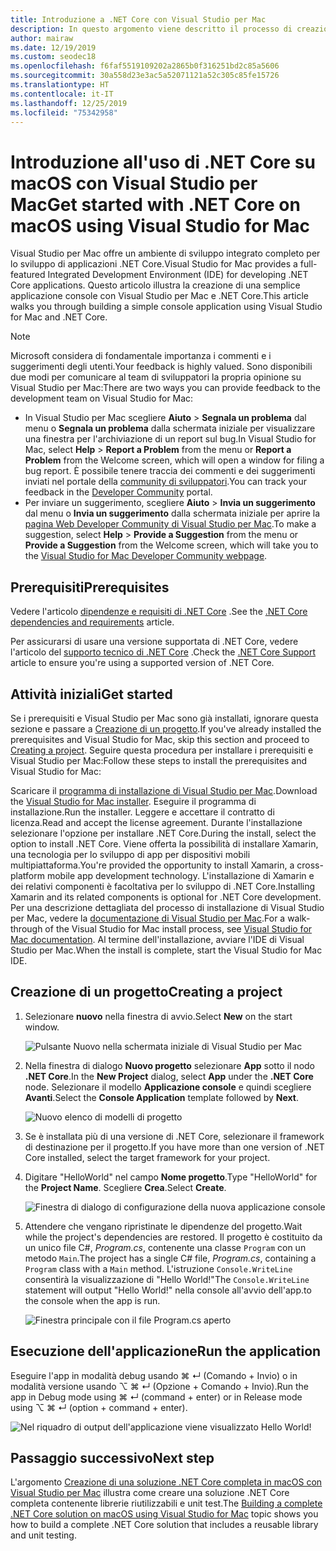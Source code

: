 ```yaml
---
title: Introduzione a .NET Core con Visual Studio per Mac
description: In questo argomento viene descritto il processo di creazione di una semplice applicazione console con Visual Studio per Mac e .NET Core.
author: mairaw
ms.date: 12/19/2019
ms.custom: seodec18
ms.openlocfilehash: f6faf5519109202a2865b0f316251bd2c85a5606
ms.sourcegitcommit: 30a558d23e3ac5a52071121a52c305c85fe15726
ms.translationtype: HT
ms.contentlocale: it-IT
ms.lasthandoff: 12/25/2019
ms.locfileid: "75342958"
---
```

# <a name="get-started-with-net-core-on-macos-using-visual-studio-for-mac"></a><span data-ttu-id="ecd9f-103">Introduzione all'uso di .NET Core su macOS con Visual Studio per Mac</span><span class="sxs-lookup"><span data-stu-id="ecd9f-103">Get started with .NET Core on macOS using Visual Studio for Mac</span></span>

<span data-ttu-id="ecd9f-104">Visual Studio per Mac offre un ambiente di sviluppo integrato completo per lo sviluppo di applicazioni .NET Core.</span><span class="sxs-lookup"><span data-stu-id="ecd9f-104">Visual Studio for Mac provides a full-featured Integrated Development Environment (IDE) for developing .NET Core applications.</span></span> <span data-ttu-id="ecd9f-105">Questo articolo illustra la creazione di una semplice applicazione console con Visual Studio per Mac e .NET Core.</span><span class="sxs-lookup"><span data-stu-id="ecd9f-105">This article walks you through building a simple console application using Visual Studio for Mac and .NET Core.</span></span>

> [!NOTE]
> <span data-ttu-id="ecd9f-106">Microsoft considera di fondamentale importanza i commenti e i suggerimenti degli utenti.</span><span class="sxs-lookup"><span data-stu-id="ecd9f-106">Your feedback is highly valued.</span></span> <span data-ttu-id="ecd9f-107">Sono disponibili due modi per comunicare al team di sviluppatori la propria opinione su Visual Studio per Mac:</span><span class="sxs-lookup"><span data-stu-id="ecd9f-107">There are two ways you can provide feedback to the development team on Visual Studio for Mac:</span></span>
>
> * <span data-ttu-id="ecd9f-108">In Visual Studio per Mac scegliere **Aiuto** > **Segnala un problema** dal menu o **Segnala un problema** dalla schermata iniziale per visualizzare una finestra per l'archiviazione di un report sul bug.</span><span class="sxs-lookup"><span data-stu-id="ecd9f-108">In Visual Studio for Mac, select **Help** > **Report a Problem** from the menu or **Report a Problem** from the Welcome screen, which will open a window for filing a bug report.</span></span> <span data-ttu-id="ecd9f-109">È possibile tenere traccia dei commenti e dei suggerimenti inviati nel portale della [community di sviluppatori](https://developercommunity.visualstudio.com/spaces/8/index.html).</span><span class="sxs-lookup"><span data-stu-id="ecd9f-109">You can track your feedback in the [Developer Community](https://developercommunity.visualstudio.com/spaces/8/index.html) portal.</span></span>
> * <span data-ttu-id="ecd9f-110">Per inviare un suggerimento, scegliere **Aiuto** > **Invia un suggerimento** dal menu o **Invia un suggerimento** dalla schermata iniziale per aprire la [pagina Web Developer Community di Visual Studio per Mac](https://developercommunity.visualstudio.com/content/idea/post.html?space=41).</span><span class="sxs-lookup"><span data-stu-id="ecd9f-110">To make a suggestion, select **Help** > **Provide a Suggestion** from the menu or **Provide a Suggestion** from the Welcome screen, which will take you to the [Visual Studio for Mac Developer Community webpage](https://developercommunity.visualstudio.com/content/idea/post.html?space=41).</span></span>

## <a name="prerequisites"></a><span data-ttu-id="ecd9f-111">Prerequisiti</span><span class="sxs-lookup"><span data-stu-id="ecd9f-111">Prerequisites</span></span>

<span data-ttu-id="ecd9f-112">Vedere l'articolo [dipendenze e requisiti di .NET Core](../install/dependencies.md?pivots=os-macos) .</span><span class="sxs-lookup"><span data-stu-id="ecd9f-112">See the [.NET Core dependencies and requirements](../install/dependencies.md?pivots=os-macos) article.</span></span>

<span data-ttu-id="ecd9f-113">Per assicurarsi di usare una versione supportata di .NET Core, vedere l'articolo del [supporto tecnico di .NET Core](/visualstudio/mac/net-core-support) .</span><span class="sxs-lookup"><span data-stu-id="ecd9f-113">Check the [.NET Core Support](/visualstudio/mac/net-core-support) article to ensure you're using a supported version of .NET Core.</span></span>

## <a name="get-started"></a><span data-ttu-id="ecd9f-114">Attività iniziali</span><span class="sxs-lookup"><span data-stu-id="ecd9f-114">Get started</span></span>

<span data-ttu-id="ecd9f-115">Se i prerequisiti e Visual Studio per Mac sono già installati, ignorare questa sezione e passare a [Creazione di un progetto](#creating-a-project).</span><span class="sxs-lookup"><span data-stu-id="ecd9f-115">If you've already installed the prerequisites and Visual Studio for Mac, skip this section and proceed to [Creating a project](#creating-a-project).</span></span> <span data-ttu-id="ecd9f-116">Seguire questa procedura per installare i prerequisiti e Visual Studio per Mac:</span><span class="sxs-lookup"><span data-stu-id="ecd9f-116">Follow these steps to install the prerequisites and Visual Studio for Mac:</span></span>

<span data-ttu-id="ecd9f-117">Scaricare il [programma di installazione di Visual Studio per Mac](https://visualstudio.microsoft.com/vs/mac/?utm_medium=microsoft&utm_source=docs.microsoft.com&utm_campaign=inline+link).</span><span class="sxs-lookup"><span data-stu-id="ecd9f-117">Download the [Visual Studio for Mac installer](https://visualstudio.microsoft.com/vs/mac/?utm_medium=microsoft&utm_source=docs.microsoft.com&utm_campaign=inline+link).</span></span> <span data-ttu-id="ecd9f-118">Eseguire il programma di installazione.</span><span class="sxs-lookup"><span data-stu-id="ecd9f-118">Run the installer.</span></span> <span data-ttu-id="ecd9f-119">Leggere e accettare il contratto di licenza.</span><span class="sxs-lookup"><span data-stu-id="ecd9f-119">Read and accept the license agreement.</span></span> <span data-ttu-id="ecd9f-120">Durante l'installazione selezionare l'opzione per installare .NET Core.</span><span class="sxs-lookup"><span data-stu-id="ecd9f-120">During the install, select the option to install .NET Core.</span></span> <span data-ttu-id="ecd9f-121">Viene offerta la possibilità di installare Xamarin, una tecnologia per lo sviluppo di app per dispositivi mobili multipiattaforma.</span><span class="sxs-lookup"><span data-stu-id="ecd9f-121">You're provided the opportunity to install Xamarin, a cross-platform mobile app development technology.</span></span> <span data-ttu-id="ecd9f-122">L'installazione di Xamarin e dei relativi componenti è facoltativa per lo sviluppo di .NET Core.</span><span class="sxs-lookup"><span data-stu-id="ecd9f-122">Installing Xamarin and its related components is optional for .NET Core development.</span></span> <span data-ttu-id="ecd9f-123">Per una descrizione dettagliata del processo di installazione di Visual Studio per Mac, vedere la [documentazione di Visual Studio per Mac](/visualstudio/mac/).</span><span class="sxs-lookup"><span data-stu-id="ecd9f-123">For a walk-through of the Visual Studio for Mac install process, see [Visual Studio for Mac documentation](/visualstudio/mac/).</span></span> <span data-ttu-id="ecd9f-124">Al termine dell'installazione, avviare l'IDE di Visual Studio per Mac.</span><span class="sxs-lookup"><span data-stu-id="ecd9f-124">When the install is complete, start the Visual Studio for Mac IDE.</span></span>

## <a name="creating-a-project"></a><span data-ttu-id="ecd9f-125">Creazione di un progetto</span><span class="sxs-lookup"><span data-stu-id="ecd9f-125">Creating a project</span></span>

1. <span data-ttu-id="ecd9f-126">Selezionare **nuovo** nella finestra di avvio.</span><span class="sxs-lookup"><span data-stu-id="ecd9f-126">Select **New** on the start window.</span></span>

   ![Pulsante Nuovo nella schermata iniziale di Visual Studio per Mac](./media/using-on-mac-vs/visual-studio-mac-new-project.png)

1. <span data-ttu-id="ecd9f-128">Nella finestra di dialogo **Nuovo progetto** selezionare **App** sotto il nodo **.NET Core**.</span><span class="sxs-lookup"><span data-stu-id="ecd9f-128">In the **New Project** dialog, select **App** under the **.NET Core** node.</span></span> <span data-ttu-id="ecd9f-129">Selezionare il modello **Applicazione console** e quindi scegliere **Avanti**.</span><span class="sxs-lookup"><span data-stu-id="ecd9f-129">Select the **Console Application** template followed by **Next**.</span></span>

   ![Nuovo elenco di modelli di progetto](./media/using-on-mac-vs/visual-studio-mac-new-dialog.png)

1. <span data-ttu-id="ecd9f-131">Se è installata più di una versione di .NET Core, selezionare il framework di destinazione per il progetto.</span><span class="sxs-lookup"><span data-stu-id="ecd9f-131">If you have more than one version of .NET Core installed, select the target framework for your project.</span></span>

1. <span data-ttu-id="ecd9f-132">Digitare "HelloWorld" nel campo **Nome progetto**.</span><span class="sxs-lookup"><span data-stu-id="ecd9f-132">Type "HelloWorld" for the **Project Name**.</span></span> <span data-ttu-id="ecd9f-133">Scegliere **Crea**.</span><span class="sxs-lookup"><span data-stu-id="ecd9f-133">Select **Create**.</span></span>

   ![Finestra di dialogo di configurazione della nuova applicazione console](./media/using-on-mac-vs/visual-studio-mac-new-options.png)

1. <span data-ttu-id="ecd9f-135">Attendere che vengano ripristinate le dipendenze del progetto.</span><span class="sxs-lookup"><span data-stu-id="ecd9f-135">Wait while the project's dependencies are restored.</span></span> <span data-ttu-id="ecd9f-136">Il progetto è costituito da un unico file C#, *Program.cs*, contenente una classe `Program` con un metodo `Main`.</span><span class="sxs-lookup"><span data-stu-id="ecd9f-136">The project has a single C# file, *Program.cs*, containing a `Program` class with a `Main` method.</span></span> <span data-ttu-id="ecd9f-137">L'istruzione `Console.WriteLine` consentirà la visualizzazione di "Hello World!"</span><span class="sxs-lookup"><span data-stu-id="ecd9f-137">The `Console.WriteLine` statement will output "Hello World!"</span></span> <span data-ttu-id="ecd9f-138">nella console all'avvio dell'app.</span><span class="sxs-lookup"><span data-stu-id="ecd9f-138">to the console when the app is run.</span></span>

   ![Finestra principale con il file Program.cs aperto](./media/using-on-mac-vs/visual-studio-mac-editor.png)

## <a name="run-the-application"></a><span data-ttu-id="ecd9f-140">Esecuzione dell'applicazione</span><span class="sxs-lookup"><span data-stu-id="ecd9f-140">Run the application</span></span>

<span data-ttu-id="ecd9f-141">Eseguire l'app in modalità debug usando ⌘ ↵ (Comando + Invio) o in modalità versione usando ⌥ ⌘ ↵ (Opzione + Comando + Invio).</span><span class="sxs-lookup"><span data-stu-id="ecd9f-141">Run the app in Debug mode using ⌘ ↵ (command + enter) or in Release mode using ⌥ ⌘ ↵ (option + command + enter).</span></span>

![Nel riquadro di output dell'applicazione viene visualizzato Hello World!](./media/using-on-mac-vs/visual-studio-mac-output.png)

## <a name="next-step"></a><span data-ttu-id="ecd9f-143">Passaggio successivo</span><span class="sxs-lookup"><span data-stu-id="ecd9f-143">Next step</span></span>

<span data-ttu-id="ecd9f-144">L'argomento [Creazione di una soluzione .NET Core completa in macOS con Visual Studio per Mac](using-on-mac-vs-full-solution.md) illustra come creare una soluzione .NET Core completa contenente librerie riutilizzabili e unit test.</span><span class="sxs-lookup"><span data-stu-id="ecd9f-144">The [Building a complete .NET Core solution on macOS using Visual Studio for Mac](using-on-mac-vs-full-solution.md) topic shows you how to build a complete .NET Core solution that includes a reusable library and unit testing.</span></span>
